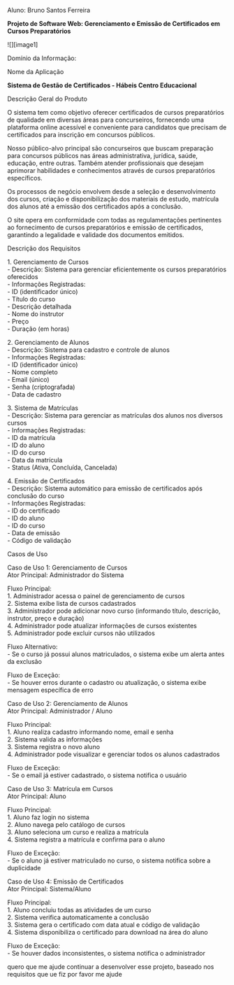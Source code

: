    
Aluno: Bruno Santos Ferreira

**Projeto de Software Web: Gerenciamento e Emissão de Certificados em Cursos Preparatórios**    

![][image1]

Domínio da Informação:

Nome da Aplicação

**Sistema de Gestão de Certificados \- Hábeis Centro Educacional** 

Descrição Geral do Produto

O sistema tem como objetivo oferecer certificados de cursos preparatórios de qualidade em diversas áreas para concurseiros, fornecendo uma plataforma online acessível e conveniente para candidatos que precisam de certificados para inscrição em concursos públicos.

Nosso público-alvo principal são concurseiros que buscam preparação para concursos públicos nas áreas administrativa, jurídica, saúde, educação, entre outras. Também atender profissionais que desejam aprimorar habilidades e conhecimentos através de cursos preparatórios específicos.

Os processos de negócio envolvem desde a seleção e desenvolvimento dos cursos, criação e disponibilização dos materiais de estudo, matrícula dos alunos até a emissão dos certificados após a conclusão.

O site opera em conformidade com todas as regulamentações pertinentes ao fornecimento de cursos preparatórios e emissão de certificados, garantindo a legalidade e validade dos documentos emitidos.

Descrição dos Requisitos

1\. Gerenciamento de Cursos  
\- Descrição: Sistema para gerenciar eficientemente os cursos preparatórios oferecidos  
\- Informações Registradas:   
  \- ID (identificador único)  
  \- Título do curso  
  \- Descrição detalhada  
  \- Nome do instrutor  
  \- Preço  
  \- Duração (em horas)

2\. Gerenciamento de Alunos  
\- Descrição: Sistema para cadastro e controle de alunos  
\- Informações Registradas:  
  \- ID (identificador único)  
  \- Nome completo  
  \- Email (único)  
  \- Senha (criptografada)  
  \- Data de cadastro

3\. Sistema de Matrículas  
\- Descrição: Sistema para gerenciar as matrículas dos alunos nos diversos cursos  
\- Informações Registradas:  
  \- ID da matrícula  
  \- ID do aluno  
  \- ID do curso  
  \- Data da matrícula  
  \- Status (Ativa, Concluída, Cancelada)

4\. Emissão de Certificados  
\- Descrição: Sistema automático para emissão de certificados após conclusão do curso  
\- Informações Registradas:  
  \- ID do certificado  
  \- ID do aluno  
  \- ID do curso  
  \- Data de emissão  
  \- Código de validação

Casos de Uso

Caso de Uso 1: Gerenciamento de Cursos  
Ator Principal: Administrador do Sistema

Fluxo Principal:   
1\. Administrador acessa o painel de gerenciamento de cursos  
2\. Sistema exibe lista de cursos cadastrados  
3\. Administrador pode adicionar novo curso (informando título, descrição, instrutor, preço e duração)  
4\. Administrador pode atualizar informações de cursos existentes  
5\. Administrador pode excluir cursos não utilizados

Fluxo Alternativo:  
\- Se o curso já possui alunos matriculados, o sistema exibe um alerta antes da exclusão

Fluxo de Exceção:  
\- Se houver erros durante o cadastro ou atualização, o sistema exibe mensagem específica de erro

Caso de Uso 2: Gerenciamento de Alunos  
Ator Principal: Administrador / Aluno

Fluxo Principal:  
1\. Aluno realiza cadastro informando nome, email e senha  
2\. Sistema valida as informações  
3\. Sistema registra o novo aluno  
4\. Administrador pode visualizar e gerenciar todos os alunos cadastrados

Fluxo de Exceção:  
\- Se o email já estiver cadastrado, o sistema notifica o usuário

Caso de Uso 3: Matrícula em Cursos  
Ator Principal: Aluno

Fluxo Principal:  
1\. Aluno faz login no sistema  
2\. Aluno navega pelo catálogo de cursos  
3\. Aluno seleciona um curso e realiza a matrícula  
4\. Sistema registra a matrícula e confirma para o aluno

Fluxo de Exceção:  
\- Se o aluno já estiver matriculado no curso, o sistema notifica sobre a duplicidade

Caso de Uso 4: Emissão de Certificados  
Ator Principal: Sistema/Aluno

Fluxo Principal:  
1\. Aluno concluiu todas as atividades de um curso  
2\. Sistema verifica automaticamente a conclusão  
3\. Sistema gera o certificado com data atual e código de validação  
4\. Sistema disponibiliza o certificado para download na área do aluno

Fluxo de Exceção:  
\- Se houver dados inconsistentes, o sistema notifica o administrador

quero que me ajude continuar a desenvolver esse projeto, baseado nos requisitos que ue fiz por favor me ajude